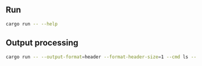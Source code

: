 ## Run

```bash
cargo run -- --help
```

## Output processing


```bash
cargo run -- --output-format=header --format-header-size=1 --cmd ls -- -l -a -al '-l -a'
```

